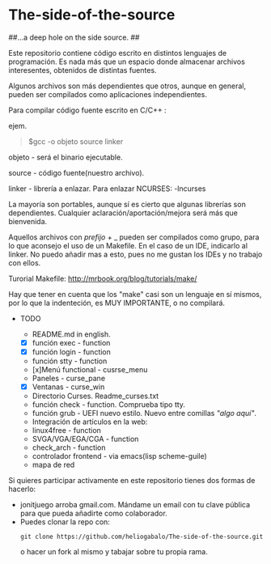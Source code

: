 # The-side-of-the-source #
##...a deep hole on the side source. ##

Este repositorio contiene código escrito en distintos lenguajes de programación.
Es nada más que un espacio donde almacenar archivos interesentes, obtenidos de
distintas fuentes.

Algunos archivos son más dependientes que otros, aunque en general, pueden ser
compilados como aplicaciones independientes.

Para compilar código fuente escrito en C/C++ :

ejem.

> $gcc -o objeto source linker

  objeto - será el binario ejecutable.

  source - código fuente(nuestro archivo).

  linker - librería a enlazar. Para enlazar NCURSES: -lncurses

La mayoría son portables, aunque sí es cierto que algunas librerías son dependientes.
Cualquier aclaración/aportación/mejora será más que bienvenida.

Aquellos archivos con _prefijo_ + _ pueden ser compilados como grupo, para lo que 
aconsejo el uso de un Makefile. 
En el caso de un IDE, indicarlo al linker. No puedo añadir mas a esto, pues no 
me gustan los IDEs y no trabajo con ellos.

Turorial Makefile: http://mrbook.org/blog/tutorials/make/

Hay que tener en cuenta que los "make" casi son un lenguaje en sí mismos, por lo que
la indenteción, es MUY IMPORTANTE, o no compilará.



*    TODO 

      - README.md in english.
      - [x] función exec - function 
      - [x] función login - function
      - función stty - function
      - [x]Menú functional - cusrse_menu
      - Paneles - curse_pane
      - [x] Ventanas - curse_win
      - Directorio Curses. Readme_curses.txt
      - función check - function. Comprueba tipo tty.
      - función grub - UEFI nuevo estilo. Nuevo entre comillas *"algo aquí"*.
      - Integración de artículos en la web: 
      - linux4free - function
      - SVGA/VGA/EGA/CGA - function
      - check_arch - function 
      - controlador frontend - via emacs(lisp scheme-guile)
      - mapa de red
      

Si quieres participar activamente en este repositorio tienes dos formas de hacerlo:
- jonitjuego arroba gmail.com. Mándame un email con tu clave pública para que pueda
  añadirte como colaborador.
- Puedes clonar la repo con:
  <pre><code>git clone https://github.com/heliogabalo/The-side-of-the-source.git</code></pre> 
  o hacer un fork al mismo y tabajar sobre tu propia rama.

